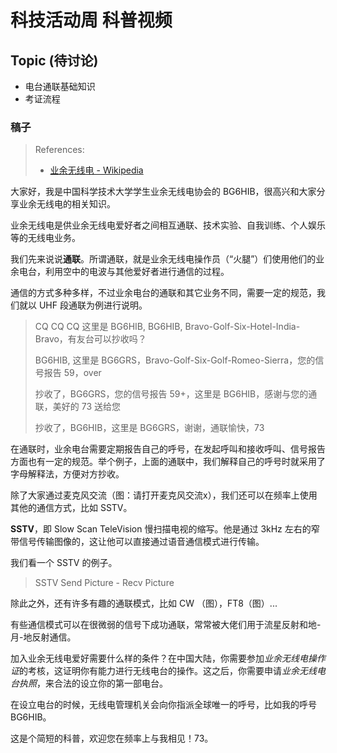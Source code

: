 # 科技活动周 科普视频

## Topic (待讨论)
- 电台通联基础知识
- 考证流程

### 稿子
> References:
> - [业余无线电 - Wikipedia](https://zh.wikipedia.org/wiki/业余无线电)

大家好，我是中国科学技术大学学生业余无线电协会的 BG6HIB，很高兴和大家分享业余无线电的相关知识。

业余无线电是供业余无线电爱好者之间相互通联、技术实验、自我训练、个人娱乐等的无线电业务。

我们先来说说**通联**。所谓通联，就是业余无线电操作员（“火腿”）们使用他们的业余电台，利用空中的电波与其他爱好者进行通信的过程。

通信的方式多种多样，不过业余电台的通联和其它业务不同，需要一定的规范，我们就以 UHF 段通联为例进行说明。

> CQ CQ CQ 这里是 BG6HIB, BG6HIB, Bravo-Golf-Six-Hotel-India-Bravo，有友台可以抄收吗？
> 
> BG6HIB, 这里是 BG6GRS，Bravo-Golf-Six-Golf-Romeo-Sierra，您的信号报告 59，over
> 
> 抄收了，BG6GRS，您的信号报告 59+，这里是 BG6HIB，感谢与您的通联，美好的 73 送给您
> 
> 抄收了，BG6HIB，这里是 BG6GRS，谢谢，通联愉快，73

在通联时，业余电台需要定期报告自己的呼号，在发起呼叫和接收呼叫、信号报告方面也有一定的规范。举个例子，上面的通联中，我们解释自己的呼号时就采用了字母解释法，方便对方抄收。

除了大家通过麦克风交流（图：请打开麦克风交流x），我们还可以在频率上使用其他的通信方式，比如 SSTV。

**SSTV**，即 Slow Scan TeleVision 慢扫描电视的缩写。他是通过 3kHz 左右的窄带信号传输图像的，这让他可以直接通过语音通信模式进行传输。

我们看一个 SSTV 的例子。

> SSTV Send Picture - Recv Picture

除此之外，还有许多有趣的通联模式，比如 CW （图），FT8（图）...

有些通信模式可以在很微弱的信号下成功通联，常常被大佬们用于流星反射和地-月-地反射通信。

加入业余无线电爱好需要什么样的条件？在中国大陆，你需要参加*业余无线电操作证*的考核，这证明你有能力进行无线电台的操作。这之后，你需要申请*业余无线电台执照*，来合法的设立你的第一部电台。

在设立电台的时候，无线电管理机关会向你指派全球唯一的呼号，比如我的呼号 BG6HIB。

这是个简短的科普，欢迎您在频率上与我相见！73。
